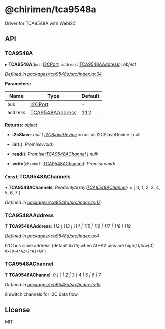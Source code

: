# @chirimen/tca9548a

Driver for TCA9548A with WebI2C

## API

###  TCA9548A

▸ **TCA9548A**(`bus`: [I2CPort](http://browserobo.github.io/WebI2C/#I2CPort-interface), `address`: [TCA9548AAddress](#tca9548aaddress)): *object*

*Defined in [packages/tca9548a/src/index.ts:34](https://github.com/chirimen-oh/chirimen-drivers/blob/10d9904/packages/tca9548a/src/index.ts#L34)*

**Parameters:**

Name | Type | Default |
------ | ------ | ------ |
`bus` | [I2CPort](http://browserobo.github.io/WebI2C/#I2CPort-interface) | - |
`address` | [TCA9548AAddress](#tca9548aaddress) | 112 |

**Returns:** *object*

* **i2cSlave**: *null | [I2CSlaveDevice](http://browserobo.github.io/WebI2C/#I2CSlaveDevice-interface)* = null as I2CSlaveDevice | null

* **init**(): *Promise‹void›*

* **read**(): *Promise‹[TCA9548AChannel](#tca9548achannel) | null›*

* **write**(`channel`: [TCA9548AChannel](#tca9548achannel)): *Promise‹void›*

### `Const` TCA9548AChannels

• **TCA9548AChannels**: *ReadonlyArray‹[TCA9548AChannel](#tca9548achannel)›* = [
  0,
  1,
  2,
  3,
  4,
  5,
  6,
  7
]

*Defined in [packages/tca9548a/src/index.ts:17](https://github.com/chirimen-oh/chirimen-drivers/blob/10d9904/packages/tca9548a/src/index.ts#L17)*

###  TCA9548AAddress

Ƭ **TCA9548AAddress**: *112 | 113 | 114 | 115 | 116 | 117 | 118 | 119*

*Defined in [packages/tca9548a/src/index.ts:4](https://github.com/chirimen-oh/chirimen-drivers/blob/10d9904/packages/tca9548a/src/index.ts#L4)*

I2C bus slave address (default `0x70`; when A0-A2 pins are high(1)/low(0) `0x70+4*A2+2*A1+A0` )

###  TCA9548AChannel

Ƭ **TCA9548AChannel**: *0 | 1 | 2 | 3 | 4 | 5 | 6 | 7*

*Defined in [packages/tca9548a/src/index.ts:15](https://github.com/chirimen-oh/chirimen-drivers/blob/10d9904/packages/tca9548a/src/index.ts#L15)*

8 switch channels for I2C data flow

## License

MIT
